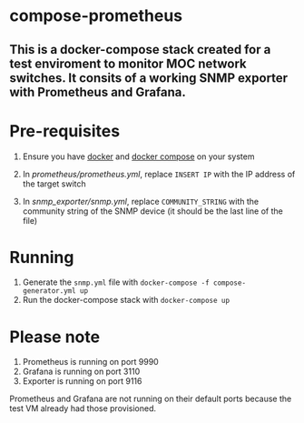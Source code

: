 # compose-prometheus

## This is a docker-compose stack created for a test enviroment to monitor MOC network switches. It consits of a working SNMP exporter with Prometheus and Grafana. 

# Pre-requisites

1. Ensure you have [docker](https://docs.docker.com/engine/install/ubuntu/) and [docker compose](https://docs.docker.com/compose/install/) on your system

2. In *prometheus/prometheus.yml*, replace ```INSERT IP``` with the IP address of the target switch

3. In *snmp_exporter/snmp.yml*, replace ```COMMUNITY_STRING``` with the community string of the SNMP device (it should be the last line of the file)

# Running

1. Generate the `snmp.yml` file with `docker-compose -f compose-generator.yml up`
2. Run the docker-compose stack with `docker-compose up`

# Please note

1. Prometheus is running on port 9990
2. Grafana is running on port 3110
3. Exporter is running on port 9116

Prometheus and Grafana are not running on their default ports because the test VM already had those provisioned. 

